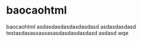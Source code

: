 # baocaohtml
baocaohtml
asdasdasdasdasdasdasd
asdasdasdasd
testasdasasxasxasasdasdasdasdasd
asdasd
wqe
